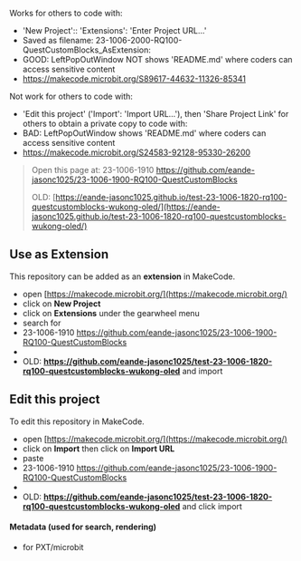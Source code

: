Works for others to code with:
* 'New Project':: 'Extensions': 'Enter Project URL...'
* Saved as filename: 23-1006-2000-RQ100-QuestCustomBlocks_AsExtension: 
* GOOD: LeftPopOutWindow NOT shows 'README.md' where coders can access sensitive content
* https://makecode.microbit.org/S89617-44632-11326-85341
  
Not work for others to code with:
* 'Edit this project' ('Import': 'Import URL...'), then 'Share Project Link' for others to obtain a private copy to code with:
* BAD: LeftPopOutWindow shows 'README.md' where coders can access sensitive content
* https://makecode.microbit.org/S24583-92128-95330-26200
  

> Open this page at:
> 23-1006-1910 https://github.com/eande-jasonc1025/23-1006-1900-RQ100-QuestCustomBlocks
>
> OLD: [https://eande-jasonc1025.github.io/test-23-1006-1820-rq100-questcustomblocks-wukong-oled/](https://eande-jasonc1025.github.io/test-23-1006-1820-rq100-questcustomblocks-wukong-oled/)

## Use as Extension

This repository can be added as an **extension** in MakeCode.

* open [https://makecode.microbit.org/](https://makecode.microbit.org/)
* click on **New Project**
* click on **Extensions** under the gearwheel menu
* search for
* 23-1006-1910 https://github.com/eande-jasonc1025/23-1006-1900-RQ100-QuestCustomBlocks
* 
* OLD: **https://github.com/eande-jasonc1025/test-23-1006-1820-rq100-questcustomblocks-wukong-oled** and import

## Edit this project

To edit this repository in MakeCode.

* open [https://makecode.microbit.org/](https://makecode.microbit.org/)
* click on **Import** then click on **Import URL**
* paste
* 23-1006-1910 https://github.com/eande-jasonc1025/23-1006-1900-RQ100-QuestCustomBlocks
* 
* OLD: **https://github.com/eande-jasonc1025/test-23-1006-1820-rq100-questcustomblocks-wukong-oled** and click import

#### Metadata (used for search, rendering)

* for PXT/microbit
<script src="https://makecode.com/gh-pages-embed.js"></script><script>makeCodeRender("{{ site.makecode.home_url }}", "{{ site.github.owner_name }}/{{ site.github.repository_name }}");</script>
